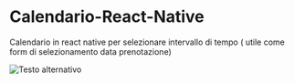# Calendario-React-Native
Calendario in react native per selezionare intervallo di tempo ( utile come form di selezionamento data prenotazione)


![Testo alternativo](https://raw.githubusercontent.com/vittorioPiotti/Calendario-React-Native/main/screenshot.PNG)
